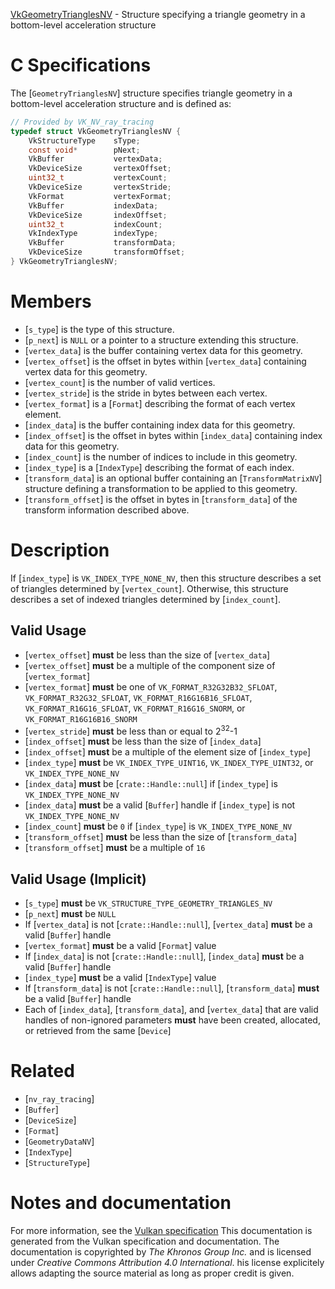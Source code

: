 [VkGeometryTrianglesNV](https://www.khronos.org/registry/vulkan/specs/1.3-extensions/man/html/VkGeometryTrianglesNV.html) - Structure specifying a triangle geometry in a bottom-level acceleration structure

# C Specifications
The [`GeometryTrianglesNV`] structure specifies triangle geometry in a
bottom-level acceleration structure and is defined as:
```c
// Provided by VK_NV_ray_tracing
typedef struct VkGeometryTrianglesNV {
    VkStructureType    sType;
    const void*        pNext;
    VkBuffer           vertexData;
    VkDeviceSize       vertexOffset;
    uint32_t           vertexCount;
    VkDeviceSize       vertexStride;
    VkFormat           vertexFormat;
    VkBuffer           indexData;
    VkDeviceSize       indexOffset;
    uint32_t           indexCount;
    VkIndexType        indexType;
    VkBuffer           transformData;
    VkDeviceSize       transformOffset;
} VkGeometryTrianglesNV;
```

# Members
- [`s_type`] is the type of this structure.
- [`p_next`] is `NULL` or a pointer to a structure extending this structure.
- [`vertex_data`] is the buffer containing vertex data for this geometry.
- [`vertex_offset`] is the offset in bytes within [`vertex_data`] containing vertex data for this geometry.
- [`vertex_count`] is the number of valid vertices.
- [`vertex_stride`] is the stride in bytes between each vertex.
- [`vertex_format`] is a [`Format`] describing the format of each vertex element.
- [`index_data`] is the buffer containing index data for this geometry.
- [`index_offset`] is the offset in bytes within [`index_data`] containing index data for this geometry.
- [`index_count`] is the number of indices to include in this geometry.
- [`index_type`] is a [`IndexType`] describing the format of each index.
- [`transform_data`] is an optional buffer containing an [`TransformMatrixNV`] structure defining a transformation to be applied to this geometry.
- [`transform_offset`] is the offset in bytes in [`transform_data`] of the transform information described above.

# Description
If [`index_type`] is `VK_INDEX_TYPE_NONE_NV`, then this structure
describes a set of triangles determined by [`vertex_count`].
Otherwise, this structure describes a set of indexed triangles determined by
[`index_count`].
## Valid Usage
-  [`vertex_offset`] **must**  be less than the size of [`vertex_data`]
-  [`vertex_offset`] **must**  be a multiple of the component size of [`vertex_format`]
-  [`vertex_format`] **must**  be one of `VK_FORMAT_R32G32B32_SFLOAT`, `VK_FORMAT_R32G32_SFLOAT`, `VK_FORMAT_R16G16B16_SFLOAT`, `VK_FORMAT_R16G16_SFLOAT`, `VK_FORMAT_R16G16_SNORM`, or `VK_FORMAT_R16G16B16_SNORM`
-  [`vertex_stride`] **must**  be less than or equal to 2<sup>32</sup>-1
-  [`index_offset`] **must**  be less than the size of [`index_data`]
-  [`index_offset`] **must**  be a multiple of the element size of [`index_type`]
-  [`index_type`] **must**  be `VK_INDEX_TYPE_UINT16`, `VK_INDEX_TYPE_UINT32`, or `VK_INDEX_TYPE_NONE_NV`
-  [`index_data`] **must**  be [`crate::Handle::null`] if [`index_type`] is `VK_INDEX_TYPE_NONE_NV`
-  [`index_data`] **must**  be a valid [`Buffer`] handle if [`index_type`] is not `VK_INDEX_TYPE_NONE_NV`
-  [`index_count`] **must**  be `0` if [`index_type`] is `VK_INDEX_TYPE_NONE_NV`
-  [`transform_offset`] **must**  be less than the size of [`transform_data`]
-  [`transform_offset`] **must**  be a multiple of `16`

## Valid Usage (Implicit)
-  [`s_type`] **must**  be `VK_STRUCTURE_TYPE_GEOMETRY_TRIANGLES_NV`
-  [`p_next`] **must**  be `NULL`
-    If [`vertex_data`] is not [`crate::Handle::null`], [`vertex_data`] **must**  be a valid [`Buffer`] handle
-  [`vertex_format`] **must**  be a valid [`Format`] value
-    If [`index_data`] is not [`crate::Handle::null`], [`index_data`] **must**  be a valid [`Buffer`] handle
-  [`index_type`] **must**  be a valid [`IndexType`] value
-    If [`transform_data`] is not [`crate::Handle::null`], [`transform_data`] **must**  be a valid [`Buffer`] handle
-    Each of [`index_data`], [`transform_data`], and [`vertex_data`] that are valid handles of non-ignored parameters  **must**  have been created, allocated, or retrieved from the same [`Device`]

# Related
- [`nv_ray_tracing`]
- [`Buffer`]
- [`DeviceSize`]
- [`Format`]
- [`GeometryDataNV`]
- [`IndexType`]
- [`StructureType`]

# Notes and documentation
For more information, see the [Vulkan specification](https://www.khronos.org/registry/vulkan/specs/1.3-extensions/html/vkspec.html)
This documentation is generated from the Vulkan specification and documentation.
The documentation is copyrighted by *The Khronos Group Inc.* and is licensed under *Creative Commons Attribution 4.0 International*.
his license explicitely allows adapting the source material as long as proper credit is given.
        